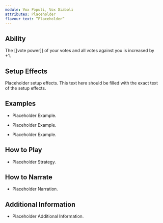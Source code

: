```yaml
---
module: Vox Populi, Vox Diaboli
attributes: Placeholder
flavour text: “Placeholder”
---
```

## Ability
The [[vote power]] of your votes and all votes against you is increased by +1.

## Setup Effects
Placeholder setup effects. This text here should be filled with the exact text of the setup effects.

## Examples
- Placeholder Example.

- Placeholder Example.

- Placeholder Example.

## How to Play
- Placeholder Strategy.

## How to Narrate
- Placeholder Narration.

## Additional Information
- Placeholder Additional Information.